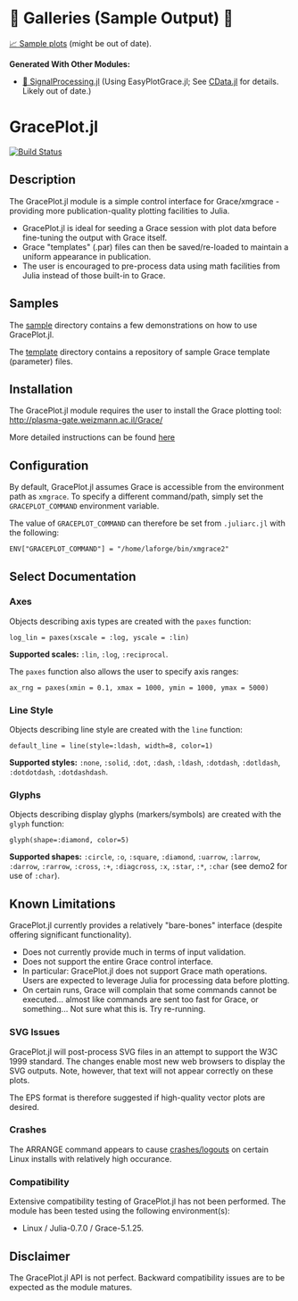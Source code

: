 # :art: Galleries (Sample Output) :art:

[:chart_with_upwards_trend: Sample plots](https://github.com/ma-laforge/FileRepo/tree/master/GracePlot/sampleplots/README.md) (might be out of date).

**Generated With Other Modules:**

 - [:satellite: SignalProcessing.jl](https://github.com/ma-laforge/FileRepo/tree/master/SignalProcessing/sampleplots/grace_old/README.md) (Using EasyPlotGrace.jl; See [CData.jl](https://github.com/ma-laforge/CData.jl) for details.  Likely out of date.)

# GracePlot.jl

[![Build Status](https://travis-ci.org/ma-laforge/GracePlot.jl.svg?branch=master)](https://travis-ci.org/ma-laforge/GracePlot.jl)

## Description

The GracePlot.jl module is a simple control interface for Grace/xmgrace - providing more publication-quality plotting facilities to Julia.

 - GracePlot.jl is ideal for seeding a Grace session with plot data before fine-tuning the output with Grace itself.
 - Grace "templates" (.par) files can then be saved/re-loaded to maintain a uniform appearance in publication.
 - The user is encouraged to pre-process data using math facilities from Julia instead of those built-in to Grace.

## Samples

The [sample](sample/) directory contains a few demonstrations on how to use GracePlot.jl.

The [template](sample/template/) directory contains a repository of sample Grace template (parameter) files.

## Installation

The GracePlot.jl module requires the user to install the Grace plotting tool:<br>
<http://plasma-gate.weizmann.ac.il/Grace/>

More detailed instructions can be found [here](https://github.com/ma-laforge/HowTo/blob/master/grace/grace_install.md#Installation)

## Configuration

By default, GracePlot.jl assumes Grace is accessible from the environment path as `xmgrace`.  To specify a different command/path, simply set the `GRACEPLOT_COMMAND` environment variable.

The value of `GRACEPLOT_COMMAND` can therefore be set from `.juliarc.jl` with the following:

	ENV["GRACEPLOT_COMMAND"] = "/home/laforge/bin/xmgrace2"

## Select Documentation

### Axes

Objects describing axis types are created with the `paxes` function:
```
log_lin = paxes(xscale = :log, yscale = :lin)
```
**Supported scales:** `:lin`, `:log`, `:reciprocal`.

The `paxes` function also allows the user to specify axis ranges:
```
ax_rng = paxes(xmin = 0.1, xmax = 1000, ymin = 1000, ymax = 5000)
```

### Line Style

Objects describing line style are created with the `line` function:
```
default_line = line(style=:ldash, width=8, color=1)
```

**Supported styles:** `:none`, `:solid`, `:dot`, `:dash`, `:ldash`, `:dotdash`, `:dotldash`, `:dotdotdash`, `:dotdashdash`.

### Glyphs

Objects describing display glyphs (markers/symbols) are created with the `glyph` function:
```
glyph(shape=:diamond, color=5)
```

**Supported shapes:** `:circle`, `:o`, `:square`, `:diamond`, `:uarrow`, `:larrow`, `:darrow`, `:rarrow`, `:cross`, `:+`, `:diagcross`, `:x`, `:star`, `:*`, `:char` (see demo2 for use of `:char`).

## Known Limitations

GracePlot.jl currently provides a relatively "bare-bones" interface (despite offering significant functionality).

 - Does not currently provide much in terms of input validation.
 - Does not support the entire Grace control interface.
  - In particular: GracePlot.jl does not support Grace math operations.  Users are expected to leverage Julia for processing data before plotting.
 - On certain runs, Grace will complain that some commands cannot be executed... almost like commands are sent too fast for Grace, or something...  Not sure what this is.  Try re-running.

### SVG Issues

GracePlot.jl will post-process SVG files in an attempt to support the W3C 1999 standard.  The changes enable most new web browsers to display the SVG outputs.  Note, however, that text will not appear correctly on these plots.

The EPS format is therefore suggested if high-quality vector plots are desired.

### Crashes

The ARRANGE command appears to cause [crashes/logouts](CrashIssues.md) on certain Linux installs with relatively high occurance.

### Compatibility

Extensive compatibility testing of GracePlot.jl has not been performed.  The module has been tested using the following environment(s):

 - Linux / Julia-0.7.0 / Grace-5.1.25.

## Disclaimer

The GracePlot.jl API is not perfect.  Backward compatibility issues are to be expected as the module matures.

